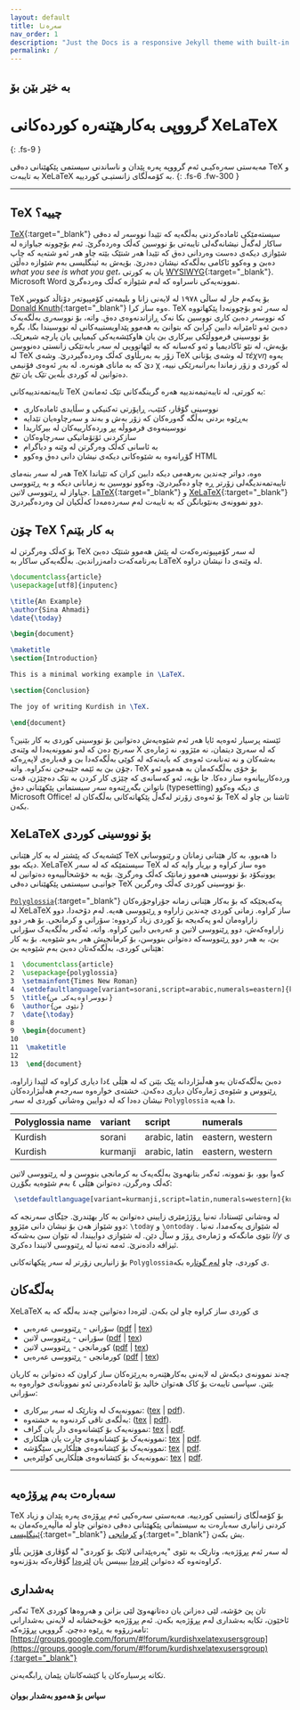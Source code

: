 ```yaml
---
layout: default
title: سەرەتا
nav_order: 1
description: "Just the Docs is a responsive Jekyll theme with built-in search that is easily customizable and hosted on GitHub Pages."
permalink: /
---
```


## بە خێر بێن بۆ
# گرووپی بەکارهێنەرە کوردەکانی XeLaTeX
{: .fs-9 }

مەبەستی سەرەکیـی ئەم گرووپە پەرە پێدان و ناساندنی سیستمی پێکهێنانی دەقی TeX و بە تایبەت XeLaTeX بە کۆمەڵگای زانستیـی کوردییە.
{: .fs-6 .fw-300 }

<!-- [دەست پێ کردن](#getting-started){: .btn .btn-primary .fs-5 .mb-4 .mb-md-0 .mr-2 } [View it on GitHub](https://github.com/pmarsceill/just-the-docs){: .btn .fs-5 .mb-4 .mb-md-0 } -->

---

## TeX چییە؟

[TeX](https://en.wikipedia.org/wiki/TeX){:target="_blank"} سیستەمێکی ئامادەکردنی بەڵگەیە کە تێیدا نووسەر لە دەقی ساکار لەگەڵ نیشانەگەلی تایبەتی بۆ نووسین کەڵک وەردەگرێ. ئەم بۆچوونە جیاوازە لە شێوازی دیکەی دەست وەردانی دەق کە تێیدا هەر شتێک بێتە چاو هەر ئەو شتەیە کە چاپ دەبێ و وەکوو ئاکامی بەڵگەکە نیشان دەدرێ. بۆیەش بە ئینگلیسی بەم شێوازە دەڵێن *what you see is what you get*، یان بە کورتی [WYSIWYG](https://en.wikipedia.org/wiki/WYSIWYG){:target="_blank"}. Microsoft Word نموونەیەکی ناسراوە کە لەم شێوازە کەڵک وەردەگرێ.

TeX بۆ یەکەم جار لە ساڵی ١٩٧٨ لە لایەنی زانا و بلیمەتی کۆمپیوتەر دۆناڵد کنووس [Donald Knuth](https://en.wikipedia.org/wiki/Donald_Knuth){:target="_blank"} ەوە ساز کرا. TeX لە سەر ئەو بۆچوونەدا پێکهاتووە کە نووسەر دەبێ کاری نووسین بکا نەک ڕازاندنەوەی دەق. واتە، بۆ نووسەری بەڵگەیەک دەبێ ئەو ئامێرانە دابین کرابێ کە بتوانێ بە هەموو پێداویستییەکانی لە نووسیندا بگا، بگرە بۆ نووسینی فرمووڵێکی بیرکاری بێ یان هاوکێشەیەکی کیمیایی یان پارچە شیعرێک. بۆیەش، لە نێو ئاکادیمیا و ئەو کەسانه کە بە لێهاتوویی لە سەر بابەتێکی زانستی دەنووسن لە TeX زۆر بە بەربڵاوی کەڵک وەردەگیردرێ. وشەی TeX لە وشەی یۆنانی *τέχνη* یەوە دێ کە بە مانای هونەرە. لە بەر ئەوەی فۆنیمی χ لە کوردی و زۆر زماندا بەرانبەرێکی نییە، دەتوانین لە کوردی بڵەین *تێک* یان *تێخ*.

تایبەتمەندییەکانی TeX بە کورتی، لە تایبەتیمەندییە هەرە گرینگەکانی تێک ئەمانەن:

<ul>
  <li><span> نووسینی گۆڤار، کتێب، ڕاپۆرتی تەکنیکی و سڵایدی ئامادەکاری</span></li>
  <li><span> بەڕێوە بردنی بەڵگە گەورەکان کە زۆر بەش و بەند و سەرچاوەیان تێدایە</span></li>
  <li><span>  نووسینەوەی فرمووڵە پڕ وردەکارییەکان لە بیرکاریدا</span></li>
  <li><span> سازکردنی ئۆتۆماتیکی سەرچاوەکان</span></li>
  <li><span> بە ئاسانی کەڵک وەرگرتن لە وێنە و دیاگرام</span></li>
  <li><span>  گۆڕانەوە بە شێوەکانی دیکەی نیشان دانی دەق وەکوو HTML</span></li>
</ul>

هەر لە سەر بنەمای TeX ەوە، دواتر چەندین بەرهەمی دیکە دابین کران کە تێیاندا تایبەتمەندیگەلی زۆرتر ڕە چاو دەگیردرێ، وەکوو نووسین بە زمانانی دیکە و بە ڕێنووسی جیاواز لە ڕێنووسی لاتین.  [LaTeX](https://en.wikipedia.org/wiki/LaTeX){:target="_blank"} و [XeLaTeX](https://en.wikipedia.org/wiki/XeTeX){:target="_blank"} دوو نموونەی بەنێوبانگن کە بە تایبەت لەم سەردەمەدا کەڵکیان لێ وەردەگیردرێ.


## چۆن TeX بە کار بێنم؟

بۆ کەڵک وەرگرتن لە TeX لە سەر کۆمپیوتەرەکەت لە پێش هەموو شتێک دەبێ بەرنامەکەت دامەزراندبێ. بەڵگەیەکی ساکار بە LaTeX لە وێنەی دا نیشان دراوە.

```tex
\documentclass{article}
\usepackage[utf8]{inputenc}

\title{An Example}
\author{Sina Ahmadi}
\date{\today}

\begin{document}

\maketitle
\section{Introduction}

This is a minimal working example in \LaTeX.

\section{Conclusion}

The joy of writing Kurdish in \TeX.

\end{document}
```


ئێستە پرسیار ئەوەیە ئایا هەر ئەم شێوەیەش دەتوانین بۆ نووسینی کوردی بە کار بێنین؟ سەرنج دەن کە لەو نموونەیەدا لە وێنەی X کە لە سەرێ دیتمان، نە مێژوو، نە ژمارەی بەشەکان و نە تەنانەت ئەوەی کە بابەتەکە لە کوێی بەڵگەکەدا بێ و قەبارەی لاپەڕەکە چۆن بێ بە ئێمە جێبەجێ نەکراوە. واتە، TeX بۆ خۆی بەڵگەکەمان بە هەموو ئەو وردەکارییانەوە ساز دەکا. جا بۆیە، ئەو کەسانەی کە چێژی کار کردن بە تێک دەچێژن، قەت ناتوانن بگەڕێنەوە سەر سیستمانی پێکهێنانی دەق (typesetting)  ی دیکە وەکوو Microsoft Office! بۆ ئەوەی زۆرتر لەگەڵ پێکهاتەکانی بەڵگەکان لە TeX ئاشنا بن چاو لە بکەن.



## XeLaTeX بۆ نووسینی کوردی

 کێشەیەک کە پێشتر لە بە کار هێنانی  TeX دا هەبوو، بە کار هێنانی زمانان و رێنووسانی دیکە بوو. XeLaTeX سیستمێکە کە لە سەر TeX ەوە ساز کراوە و بڕیار وایە کە لە یوونیکۆد بۆ نووسینی هەموو زمانێک کەڵک وەرگرێ. بۆیە بە خۆشحاڵییەوە دەتوانین لە جوانیـی سیستمی پێکهێنانی دەقی TeX بۆ نووسینی کوردی کەڵک وەرگرین.

[`Polyglossia`](https://github.com/reutenauer/polyglossia){:target="_blank"}  پەکەیجێکە کە بۆ بەکار هێنانی زمانە جۆراوجۆرەکان لە XeLaTeX ساز کراوە.   زمانی کوردی چەندین زاراوە و ڕێنووسی هەیە. لەم دۆخەدا، دوو زاراوەمان لەو پەکەیجە بۆ کوردی زیاد کردووە: سۆرانی و کرمانجی. بۆ هەر دوو زاراوەکەش، دوو ڕێنووسی لاتین و عەرەبی دابین کراوە. واتە، ئەگەر بەڵگەیەک سۆرانی بێ، بە هەر دوو ڕێنووسەکە دەتوانن بنووسن، بۆ کرمانجیش هەر بەو شێوەیە. بۆ بە کار هێنانی کوردی، بەڵگەکەتان دەبێ بەم شێوەیە بێ:

```tex
1  \documentclass{article}
2  \usepackage{polyglossia}
3  \setmainfont{Times New Roman}
4  \setdefaultlanguage[variant=sorani,script=arabic,numerals=eastern]{kurdish}
5  \title{نووسراوەیەکی من}
6  \author{نێوی من}
7  \date{\today}
8
9  \begin{document}
10
11  \maketitle
12
13  \end{document}
```


دەبێ بەڵگەکەتان بەو هەڵبژاردانە پێک بێنن کە لە هێڵی ٤دا دیاری کراوە کە لێیدا زاراوە، ڕێنووس و شێوەی ژمارەکان دیاری دەکەن. خشتەی  خوارەوە سەرجەم هەڵبژاردەکان نیشان دەدا کە لە دوایین وەشانی کوردی لە سەر
`Polyglossia` دا هەیە.

| Polyglossia name        | variant          | script | numerals |
|:-------------|:------------------|:------| :------- |
| Kurdish          | sorani | arabic, latin  | eastern, western |
| Kurdish | kurmanji  | arabic, latin  | eastern, western |



کەوا بوو، بۆ نموونە، ئەگەر بتانهەوێ بەڵگەیەک بە کرمانجی بنووسن و لە ڕێنووسی لاتین کەڵک وەرگرن، دەتوانن هێڵی ٤ بەم شێوەیە بگۆڕن:

```tex
 \setdefaultlanguage[variant=kurmanji,script=latin,numerals=western]{kurdish}
```

لە وەشانی ئێستادا، تەنیا ڕۆژژمێری زایینی دەتوانێ بە کار بهێندرێ. جێگای سەرنجە کە دوو شێواز هەن بۆ نیشان دانی مێژوو: `\today` و `\ontoday` . لە شێوازی یەکەمدا، تەنیا نێوی مانگەکە و ژمارەی ڕۆژ و ساڵ دێن. لە شێوازی دواییندا، لە نێوان سێ بەشەکە *î/y* ی ئیزافە دادەنرێ. ئەمە تەنیا لە ڕێنووسی لاتیندا دەکرێ.

بۆ زانیاریی زۆرتر لە سەر پێکهاتەکانی `Polyglossia`ی کوردی، چاو [لەم گوتار](https://kurdishxelatex.github.io/assets/Kurdish_XeLaTeX_English.pdf)ە بکە.

## بەڵگەکان

XeLaTeX ی کوردی ساز کراوە چاو لێ بکەن.
 لێرەدا دەتوانین چەند بەڵگە کە بە

 <ul>
   <li>
     <span>
     سۆرانی - ڕێنووسی عەرەبی
     (<a href="https://github.com/KurdishXeLaTeX/Support/blob/master/docs/Kurdish_XeLaTeX_Sorani_Arabic.pdf" rel="noopener noreferrer" target="_blank">pdf</a> | <a href="https://github.com/KurdishXeLaTeX/Support/blob/master/docs/Kurdish_XeLaTeX_Sorani_Arabic.tex" rel="noopener noreferrer" target="_blank">tex</a>)
     </span>
   </li>
   <li>
     <span>
     سۆرانی - ڕێنووسی لاتین
     (<a href="https://github.com/KurdishXeLaTeX/Support/blob/master/docs/Kurdish_XeLaTeX_Sorani_Latin.pdf" rel="noopener noreferrer" target="_blank">pdf</a> | <a href="https://github.com/KurdishXeLaTeX/Support/blob/master/docs/Kurdish_XeLaTeX_Sorani_Latin.tex" rel="noopener noreferrer" target="_blank">tex</a>)
     </span>
   </li>
   <li>
     <span>
     کورمانجی - ڕێنووسی لاتین
     (<a href="https://github.com/KurdishXeLaTeX/Support/blob/master/docs/Kurdish_XeLaTeX_Kurmanji_Latin.pdf" rel="noopener noreferrer" target="_blank">pdf</a> | <a href="https://github.com/KurdishXeLaTeX/Support/blob/master/docs/Kurdish_XeLaTeX_Kurmanji_Latin.tex" rel="noopener noreferrer" target="_blank">tex</a>)
     </span>
   </li>
   <li>
     <span>
     کورمانجی - ڕێنووسی عەرەبی
 	(<a href="https://github.com/KurdishXeLaTeX/Support/blob/master/docs/Kurdish_XeLaTeX_Kurmanji_Arabic.pdf" rel="noopener noreferrer" target="_blank">pdf</a> | <a href="https://github.com/KurdishXeLaTeX/Support/blob/master/docs/Kurdish_XeLaTeX_Kurmanji_Arabic.tex" rel="noopener noreferrer" target="_blank">tex</a>)
     </span>
   </li>
 </ul>


چەند نموونەی دیکەش لە لایەنی بەکارهێنەرە بەڕێزەکان ساز کراون کە دەتوانن بە کاریان بێنن. سپاسی تایبەت بۆ کاک هەتوان خالید بۆ ئامادەکردنی ئەو نموونانەی خوارەوە بە سۆرانی: 

<ul>
    <li>
      <span>
      نموونەیەک لە وتارێک لە سەر بیرکاری: (<a href="https://github.com/KurdishXeLaTeX/Support/blob/master/docs/sin_math_Sorani_Arab.tex" rel="noopener noreferrer" target="_blank">tex</a> | <a href="https://github.com/KurdishXeLaTeX/Support/blob/master/docs/sin_math_Sorani_Arab.pdf" rel="noopener noreferrer" target="_blank">pdf</a>). 
      </span>
    </li>
    <li>
      <span>
      بەڵگەی تاقی کردنەوە بە خشتەوە: (<a href="https://github.com/KurdishXeLaTeX/Support/blob/master/docs/exam_Sorani_Arabic.tex" rel="noopener noreferrer" target="_blank">tex</a> | <a href="https://github.com/KurdishXeLaTeX/Support/blob/master/docs/exam_Sorani_Arabic.pdf" rel="noopener noreferrer" target="_blank">pdf</a>).
      </span>
    </li>
    <li>
      <span>
      نموونەیەک بۆ کێشانەوەی دار یان گراف:  <a href="https://github.com/KurdishXeLaTeX/Support/blob/master/docs/tree_Sorani_Arabic.tex" rel="noopener noreferrer" target="_blank">tex</a> | <a href="https://github.com/KurdishXeLaTeX/Support/blob/master/docs/tree_Sorani_Arabic.pdf" rel="noopener noreferrer" target="_blank">pdf</a>. 
      </span>
    </li>
    <li>
      <span>
      نموونەیەک بۆ کێشانەوەی چارت یان هێڵکاری: <a href="https://github.com/KurdishXeLaTeX/Support/blob/master/docs/plots_Sorani_Arabic.tex" rel="noopener noreferrer" target="_blank">tex</a> | <a href="https://github.com/KurdishXeLaTeX/Support/blob/master/docs/plots_Sorani_Arabic.pdf" rel="noopener noreferrer" target="_blank">pdf</a>. 
      </span>
    </li>
    <li>
      <span>
      نموونەیەک بۆ کێشانەوەی هێڵکاریی سێگۆشە:  <a href="https://github.com/KurdishXeLaTeX/Support/blob/master/docs/triangle_Sorani_Arabic.tex" rel="noopener noreferrer" target="_blank">tex</a> | <a href="https://github.com/KurdishXeLaTeX/Support/blob/master/docs/triangle_Sorani_Arabic.pdf" rel="noopener noreferrer" target="_blank">pdf</a>. 
      </span>
    </li>
    <li>
      <span>
      نموونەیەک بۆ کێشانەوەی هێڵکاریی کولێرەیی:  <a href="https://github.com/KurdishXeLaTeX/Support/blob/master/docs/piecharts_Sorani_Arabic.tex" rel="noopener noreferrer" target="_blank">tex</a> | <a href="https://github.com/KurdishXeLaTeX/Support/blob/master/docs/piecharts_Sorani_Arabic.pdf" rel="noopener noreferrer" target="_blank">pdf</a>. 
      </span>
    </li>
</ul>




---

## سەبارەت بەم پڕۆژەیە

TeX بۆ کۆمەڵگای زانستیی کوردییە.  مەبەستی سەرەکیی ئەم پڕۆژەی پەرە پێدان و زیاد کردنی زانیاری سەبارەت بە سیستمانی پێکهێنانی دەقی
دەتوانن چاو لە ماڵپەڕەکەمان بە [ئینگلیسی](https://kurdishxelatex.github.io){:target="_blank"} و  [کرمانجی](https://kurdishxelatex.github.io/Kurmanji){:target="_blank"} یش بکەن.

لە سەر ئەم پڕۆژەیە، وتارێک بە نێوی "پەرەپێدانی لاتێک بۆ کوردی" لە گۆڤاری هۆژین بڵاو کراوەتەوە کە دەتوانن [لێرەدا](https://hojan.org/j09/b14/) بیبیسن یان [لێرەدا](https://hojan.org/hojin/mag-no-9-10/) گۆڤارەکە بدۆزنەوە.

## بەشداری

ئەگەر TeX تان پێ خۆشە، لێی دەزانن یان دەتانهەوێ لێی بزانن و هەروەها کوردی ئاخێون، تکایە بەشداری لەم پڕۆژەیە بکەن. ئەم پڕۆژەیە خۆبەخشانە لە لایەنی بەشدارانی تامەزرۆوە بە ڕێوە دەچێ. گرووپی پڕۆژەکە: [https://groups.google.com/forum/#!forum/kurdishxelatexusersgroup](https://groups.google.com/forum/#!forum/kurdishxelatexusersgroup){:target="_blank"}

تکاتە پرسیارەکان یا کێشەکانتان پێمان ڕابگەیەنن.

<!-- Read more about becoming a contributor in [our GitHub repo](https://github.com/pmarsceill/just-the-docs#contributing). -->

#### سپاس بۆ هەموو بەشدار بووان
